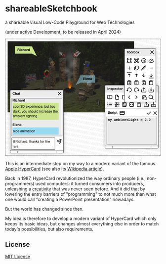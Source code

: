 # shareableSketchbook #

a shareable visual Low-Code Playground for Web Technologies

(under active Development, to be released in April 2024)

![Screenshot](shareableSketchbook-Screenshot.png)

This is an intermediate step on my way to a modern variant of the famous [Apple HyperCard](https://hypercard.org/) (see also its [Wikipedia article](https://en.wikipedia.org/wiki/HyperCard)).

Back in 1987, HyperCard revolutionized the way ordinary people (i.e., non-programmers) used computers: it turned consumers into producers, unleashing a [creativity](https://archive.org/details/hypercardstacks) that was never seen before. And it did that by lowering the entry barriers of "programming" to not much more than what one would call "creating a PowerPoint presentation" nowadays.

But the world has changed since then.

My idea is therefore to develop a modern variant of HyperCard which only keeps its basic ideas, but changes almost everything else in order to match today's possibilities, but also requirements.


## License ##

[MIT License](LICENSE.md)
